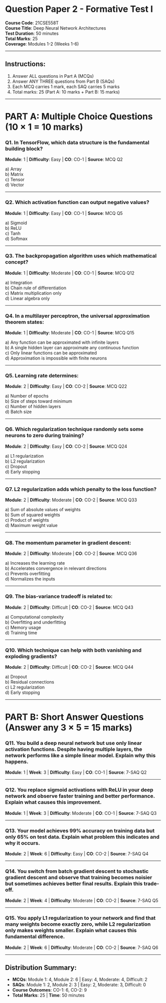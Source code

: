 # Question Paper 2 - Formative Test I
**Course Code**: 21CSE558T  
**Course Title**: Deep Neural Network Architectures  
**Test Duration**: 50 minutes  
**Total Marks**: 25  
**Coverage**: Modules 1-2 (Weeks 1-6)

---

## Instructions:
1. Answer ALL questions in Part A (MCQs)
2. Answer ANY THREE questions from Part B (SAQs)
3. Each MCQ carries 1 mark, each SAQ carries 5 marks
4. Total marks: 25 (Part A: 10 marks + Part B: 15 marks)

---

# PART A: Multiple Choice Questions (10 × 1 = 10 marks)

### Q1. In TensorFlow, which data structure is the fundamental building block?
**Module**: 1 | **Difficulty**: Easy | **CO**: CO-1 | **Source**: MCQ Q2

a) Array  
b) Matrix  
c) Tensor  
d) Vector

---

### Q2. Which activation function can output negative values?
**Module**: 1 | **Difficulty**: Easy | **CO**: CO-1 | **Source**: MCQ Q5

a) Sigmoid  
b) ReLU  
c) Tanh  
d) Softmax

---

### Q3. The backpropagation algorithm uses which mathematical concept?
**Module**: 1 | **Difficulty**: Moderate | **CO**: CO-1 | **Source**: MCQ Q12

a) Integration  
b) Chain rule of differentiation  
c) Matrix multiplication only  
d) Linear algebra only

---

### Q4. In a multilayer perceptron, the universal approximation theorem states:
**Module**: 1 | **Difficulty**: Moderate | **CO**: CO-1 | **Source**: MCQ Q15

a) Any function can be approximated with infinite layers  
b) A single hidden layer can approximate any continuous function  
c) Only linear functions can be approximated  
d) Approximation is impossible with finite neurons

---

### Q5. Learning rate determines:
**Module**: 2 | **Difficulty**: Easy | **CO**: CO-2 | **Source**: MCQ Q22

a) Number of epochs  
b) Size of steps toward minimum  
c) Number of hidden layers  
d) Batch size

---

### Q6. Which regularization technique randomly sets some neurons to zero during training?
**Module**: 2 | **Difficulty**: Easy | **CO**: CO-2 | **Source**: MCQ Q24

a) L1 regularization  
b) L2 regularization  
c) Dropout  
d) Early stopping

---

### Q7. L2 regularization adds which penalty to the loss function?
**Module**: 2 | **Difficulty**: Moderate | **CO**: CO-2 | **Source**: MCQ Q33

a) Sum of absolute values of weights  
b) Sum of squared weights  
c) Product of weights  
d) Maximum weight value

---

### Q8. The momentum parameter in gradient descent:
**Module**: 2 | **Difficulty**: Moderate | **CO**: CO-2 | **Source**: MCQ Q36

a) Increases the learning rate  
b) Accelerates convergence in relevant directions  
c) Prevents overfitting  
d) Normalizes the inputs

---

### Q9. The bias-variance tradeoff is related to:
**Module**: 2 | **Difficulty**: Difficult | **CO**: CO-2 | **Source**: MCQ Q43

a) Computational complexity  
b) Overfitting and underfitting  
c) Memory usage  
d) Training time

---

### Q10. Which technique can help with both vanishing and exploding gradients?
**Module**: 2 | **Difficulty**: Difficult | **CO**: CO-2 | **Source**: MCQ Q44

a) Dropout  
b) Residual connections  
c) L2 regularization  
d) Early stopping

---

# PART B: Short Answer Questions (Answer any 3 × 5 = 15 marks)

### Q11. You build a deep neural network but use only linear activation functions. Despite having multiple layers, the network performs like a simple linear model. Explain why this happens.
**Module**: 1 | **Week**: 3 | **Difficulty**: Easy | **CO**: CO-1 | **Source**: 7-SAQ Q2

---

### Q12. You replace sigmoid activations with ReLU in your deep network and observe faster training and better performance. Explain what causes this improvement.
**Module**: 1 | **Week**: 3 | **Difficulty**: Moderate | **CO**: CO-1 | **Source**: 7-SAQ Q3

---

### Q13. Your model achieves 99% accuracy on training data but only 65% on test data. Explain what problem this indicates and why it occurs.
**Module**: 2 | **Week**: 6 | **Difficulty**: Easy | **CO**: CO-2 | **Source**: 7-SAQ Q4

---

### Q14. You switch from batch gradient descent to stochastic gradient descent and observe that training becomes noisier but sometimes achieves better final results. Explain this trade-off.
**Module**: 2 | **Week**: 4 | **Difficulty**: Moderate | **CO**: CO-2 | **Source**: 7-SAQ Q5

---

### Q15. You apply L1 regularization to your network and find that many weights become exactly zero, while L2 regularization only makes weights smaller. Explain what causes this fundamental difference.
**Module**: 2 | **Week**: 6 | **Difficulty**: Moderate | **CO**: CO-2 | **Source**: 7-SAQ Q6

---

## Distribution Summary:
- **MCQs**: Module 1: 4, Module 2: 6 | Easy: 4, Moderate: 4, Difficult: 2
- **SAQs**: Module 1: 2, Module 2: 3 | Easy: 2, Moderate: 3, Difficult: 0
- **Course Outcomes**: CO-1: 6, CO-2: 9
- **Total Marks**: 25 | **Time**: 50 minutes
